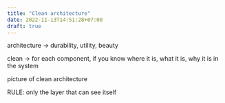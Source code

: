 ```yaml
---
title: "Clean architecture"
date: 2022-11-13T14:51:28+07:00
draft: true
---
```


architecture -> durability, utility, beauty

clean -> for each component, if you know where it is, what it is, why it is in the system


picture of clean architecture

RULE: only the layer that can see itself 